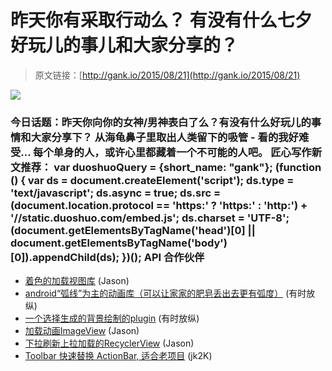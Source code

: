 # 昨天你有采取行动么？ 有没有什么七夕好玩儿的事儿和大家分享的？

> 原文链接：[http://gank.io/2015/08/21](http://gank.io/2015/08/21)

![](http://ww3.sinaimg.cn/large/7a8aed7bgw1ev7o8srkp5j20gz0pfads.jpg)

### 今日话题：昨天你向你的女神/男神表白了么？有没有什么好玩儿的事情和大家分享下？                                                                        从海龟鼻子里取出人类留下的吸管 - 看的我好难受...                                                                                            每个单身的人，或许心里都藏着一个不可能的人吧。                                                                                    匠心写作新文推荐：                                                                                var duoshuoQuery = {short_name: "gank"};    (function () {        var ds = document.createElement('script');        ds.type = 'text/javascript';        ds.async = true;        ds.src = (document.location.protocol == 'https:' ? 'https:' : 'http:') + '//static.duoshuo.com/embed.js';        ds.charset = 'UTF-8';        (document.getElementsByTagName('head')[0]        || document.getElementsByTagName('body')[0]).appendChild(ds);    })();                                API                            合作伙伴                                    

* [着色的加载视图库](https://github.com/recruit) (Jason)
* [android&ldquo;弧线&rdquo;为主的动画库（可以让家家的肥皂丢出去更有弧度）](https://github.com/bmarrdev/android) (有时放纵)
* [一个选择生成的背景绘制的plugin](https://github.com/importre/android) (有时放纵)
* [加载动画ImageView](https://github.com/chiemy/LoadingImageView) (Jason)
* [下拉刷新上拉加载的RecyclerView](https://github.com/tosslife/PullLoadView) (Jason)
* [Toolbar 快速替换 ActionBar, 适合老项目](http://www.stormzhang.com/android/2015/08/16/boohee) (jk2K)

